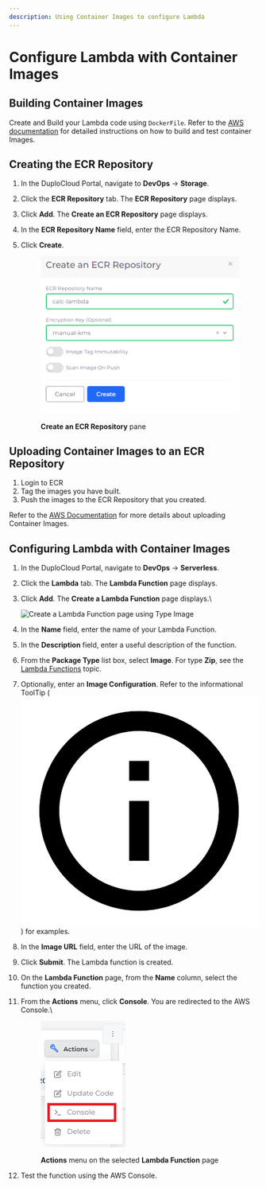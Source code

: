 ```yaml
---
description: Using Container Images to configure Lambda
---
```


# Configure Lambda with Container Images

## Building Container Images <a href="#0-toc-title" id="0-toc-title"></a>

Create and Build your Lambda code using `DockerFile`.  Refer to the [AWS documentation](https://docs.aws.amazon.com/lambda/latest/dg/configuration-function-zip.html) for detailed instructions on how to build and test container Images.

## Creating the ECR Repository <a href="#0-toc-title" id="0-toc-title"></a>

1. In the DuploCloud Portal, navigate to **DevOps** -> **Storage**.
2. Click the **ECR Repository** tab. The **ECR Repository** page displays.
3. Click **Add**. The **Create an ECR Repository** page displays.
4. In the **ECR Repository Name** field, enter the ECR Repository Name.
5.  Click **Create**.

    <figure><img src="../../../.gitbook/assets/L3.png" alt=""><figcaption><p><strong>Create an ECR Repository</strong> pane</p></figcaption></figure>

## Uploading Container Images to an ECR Repository <a href="#0-toc-title" id="0-toc-title"></a>

1. Login to ECR
2. Tag the images you have built.
3. Push the images to the ECR Repository that you created.

Refer to the [AWS Documentation](https://docs.aws.amazon.com/AmazonECR/latest/userguide/docker-push-ecr-image.html) for more details about uploading Container Images.

## Configuring Lambda with Container Images

1. In the DuploCloud Portal, navigate to **DevOps** -> **Serverless**.
2. Click the **Lambda** tab. The **Lambda Function** page displays.
3.  Click **Add**. The **Create a Lambda Function** page displays.\


    ![Create a Lambda Function page using Type Image
    ](<../../../.gitbook/assets/L9 (1).png>)
4. In the **Name** field, enter the name of your Lambda Function.
5. In the **Description** field, enter a useful description of the function.
6. From the **Package Type** list box, select **Image**. For type **Zip**, see the [Lambda Functions](./) topic.
7. Optionally, enter an **Image Configuration**. Refer to the informational ToolTip ( <img src="../../../.gitbook/assets/info_tip_black.png" alt="" data-size="line"> ) for examples.
8. In the **Image URL** field, enter the URL of the image.
9. Click **Submit**. The Lambda function is created.
10. On the **Lambda Function** page, from the **Name** column, select the function you created.
11. From the **Actions** menu, click **Console**. You are redirected to the AWS Console.\


    <figure><img src="../../../.gitbook/assets/L11.png" alt=""><figcaption><p><strong>Actions</strong> menu on the selected <strong>Lambda Function</strong> page</p></figcaption></figure>
12. Test the function using the AWS Console.

